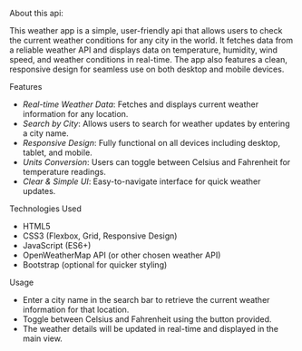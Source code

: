 About this api:

This weather app is a simple, user-friendly api that allows users to check the current weather conditions for any city in the world. It fetches data from a reliable weather API and displays data on temperature, humidity, wind speed, and weather conditions in real-time. The app also features a clean, responsive design for seamless use on both desktop and mobile devices.

Features
- *Real-time Weather Data*: Fetches and displays current weather information for any location.
- *Search by City*: Allows users to search for weather updates by entering a city name.
- *Responsive Design*: Fully functional on all devices including desktop, tablet, and mobile.
- *Units Conversion*: Users can toggle between Celsius and Fahrenheit for temperature readings.
- *Clear & Simple UI*: Easy-to-navigate interface for quick weather updates.

Technologies Used
- HTML5
- CSS3 (Flexbox, Grid, Responsive Design)
- JavaScript (ES6+)
- OpenWeatherMap API (or other chosen weather API)
- Bootstrap (optional for quicker styling)

Usage
- Enter a city name in the search bar to retrieve the current weather information for that location.
- Toggle between Celsius and Fahrenheit using the button provided.
- The weather details will be updated in real-time and displayed in the main view.


